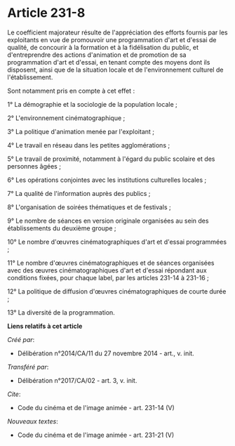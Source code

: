 # Article 231-8

Le coefficient majorateur résulte de l'appréciation des efforts fournis par les exploitants en vue de promouvoir une
programmation d'art et d'essai de qualité, de concourir à la formation et à la fidélisation du public, et d'entreprendre des
actions d'animation et de promotion de sa programmation d'art et d'essai, en tenant compte des moyens dont ils disposent,
ainsi que de la situation locale et de l'environnement culturel de l'établissement. 

Sont notamment pris en compte à cet effet : 

1° La démographie et la sociologie de la population locale ; 

2° L'environnement cinématographique ; 

3° La politique d'animation menée par l'exploitant ; 

4° Le travail en réseau dans les petites agglomérations ; 

5° Le travail de proximité, notamment à l'égard du public scolaire et des personnes âgées ; 

6° Les opérations conjointes avec les institutions culturelles locales ; 

7° La qualité de l'information auprès des publics ; 

8° L'organisation de soirées thématiques et de festivals ; 

9° Le nombre de séances en version originale organisées au sein des établissements du deuxième groupe ; 

10° Le nombre d'œuvres cinématographiques d'art et d'essai programmées ; 

11° Le nombre d'œuvres cinématographiques et de séances organisées avec des œuvres cinématographiques d'art et d'essai
répondant aux conditions fixées, pour chaque label, par les articles 231-14 à 231-16 ; 

12° La politique de diffusion d'œuvres cinématographiques de courte durée ; 

13° La diversité de la programmation.

**Liens relatifs à cet article**

_Créé par_:

  - Délibération n°2014/CA/11 du 27 novembre 2014 - art., v. init.

_Transféré par_:

  - Délibération n°2017/CA/02 - art. 3, v. init.

_Cite_:

  - Code du cinéma et de l'image animée - art. 231-14 (V)

_Nouveaux textes_:

  - Code du cinéma et de l'image animée - art. 231-21 (V)
